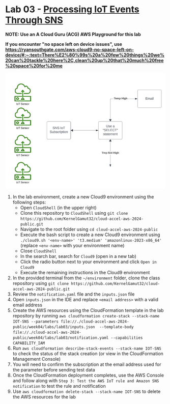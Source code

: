 # Lab 03 - [Processing IoT Events Through SNS](https://docs.aws.amazon.com/iot/latest/developerguide/iot-sns-rule.html)

**NOTE: Use an A Cloud Guru (ACG) AWS Playground for this lab**

**If you encounter "no space left on device issues", use https://ryansouthgate.com/aws-cloud9-no-space-left-on-device/#:~:text=There%E2%80%99s%20a%20few%20things%20we%20can%20tackle%20here%2C,clean%20up%20that%20much%20free%20space%20for%20me**

![Week04/ Lab03](../images/week04-lab03.png)

1. In the lab environment, create a new Cloud9 environment using the following steps:
    - Open `CloudShell` (in the upper right)
    - Clone this repository to `CloudShell` using `git clone https://github.com/KernelGamut32/cloud-accel-aws-2024-public.git`
    - Navigate to the root folder using `cd cloud-accel-aws-2024-public`
    - Execute the bash script to create a new Cloud9 environment using `./cloud9.sh '<env-name>' 't3.medium' 'amazonlinux-2023-x86_64'` (replace `<env-name>` with your environment name)
    - Close `CloudShell`
    - In the search bar, search for `Cloud9` (open in a new tab)
    - Click the radio button next to your environment and click `Open in Cloud9`
    - Execute the remaining instructions in the Cloud9 environment
1. In the provided terminal from the `~/environment` folder, clone the class repository using `git clone https://github.com/KernelGamut32/cloud-accel-aws-2024-public.git`
1. Review the `notification.yaml` file and the `inputs.json` file
1. Open `inputs.json` in the IDE and replace `<email address>` with a valid email address
1. Create the AWS resources using the CloudFormation template in the lab repository by running `aws cloudformation create-stack --stack-name IOT-SNS --parameters file://./cloud-accel-aws-2024-public/week04/labs/lab03/inputs.json  --template-body file://./cloud-accel-aws-2024-public/week04/labs/lab03/notification.yaml --capabilities CAPABILITY_IAM`
1. Run `aws cloudformation describe-stack-events --stack-name IOT-SNS` to check the status of the stack creation (or view in the CloudFormation Management Console)
1. You will need to confirm the subscription at the email address used for the parameter before sending test data
1. Once the CloudFormation deployment completes, use the AWS Console and follow along with `Step 3: Test the AWS IoT rule and Amazon SNS notification` to test the rule and notification
1. Use `aws cloudformation delete-stack --stack-name IOT-SNS` to delete the AWS resources for the lab

